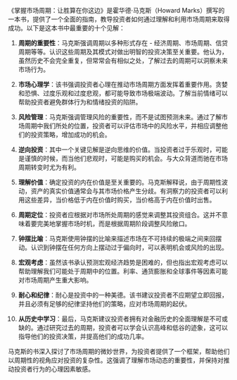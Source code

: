 《掌握市场周期：让胜算在你这边》是霍华德·马克斯（Howard Marks）撰写的一本书，提供了一个全面的指南，教导投资者如何通过理解和利用市场周期来取得成功。以下是这本书中最重要的十个见解：

1. **周期的重要性**：马克斯强调周期以多种形式存在 - 经济周期、市场周期、信贷周期等等。认识这些周期及其模式对做出明智的投资决策至关重要。他认为，虽然历史不会完全重复，但常常会有相似之处，了解过去的周期可以洞察未来市场行为。

2. **市场心理学**：该书强调投资者心理在推动市场周期方面发挥着重要作用。贪婪和恐惧、过度乐观和过度悲观，都可能导致市场极端波动。了解当前情绪可以帮助投资者避免群体行为和情绪投资的陷阱。

3. **风险管理**：马克斯强调管理风险的重要性，而不是试图预测未来。通过了解市场周期中我们所处的位置，投资者可以评估市场中的风险水平，并相应调整他们的投资策略，增加成功的机会。

4. **逆向投资**：其中一个关键见解是逆向思维的价值。当投资者过于乐观时，可能是谨慎的时候，而当他们悲观时，可能是购买的机会。与大众背道而驰在市场周期转变时尤为有利。

5. **理解价值**：确定投资的内在价值是至关重要的。马克斯解释说，由于周期性波动，资产的真实价值通常会与其市场价格产生分歧。有洞察力的投资者可以利用这些差异，当价格低于内在价值时购买，当价格高于内在价值时出售。

6. **周期定位**：投资者应根据对市场所处周期的感觉来调整其投资组合。这并不意味着要完美地掌握市场时机，而是根据周期阶段调整风险敞口。

7. **钟摆比喻**：马克斯使用钟摆的比喻来描述市场在不可持续的极端之间来回摆动。认识到钟摆在任何方向上摆动过于偏向时，可以表明机会或风险的出现。

8. **宏观考虑**：虽然该书承认预测宏观经济趋势是困难的，但也指出宏观考虑可以帮助理解我们可能处于周期中的位置。利率、通货膨胀和全球事件等因素可能对市场周期产生重大影响。

9. **耐心和纪律**：耐心是投资中的一种美德。该书建议投资者不应期望立即回报，并且必须有足够的纪律坚持他们的策略，应对市场周期的起伏。

10. **从历史中学习**：最后，马克斯建议投资者拥有对金融历史的全面理解是不可或缺的。通过研究过去的周期，投资者可以学会认识高峰和低谷的迹象，这可以指导他们的投资决策，并提高他们的成功几率。

马克斯的书深入探讨了市场周期的微妙世界，为投资者提供了一个框架，帮助他们以周期性的视角应对投资的复杂性。这强调了理解市场动态的重要性，并保持对推动投资者行为的心理因素敏感。